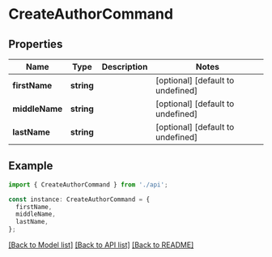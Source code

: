 # CreateAuthorCommand

## Properties

| Name           | Type       | Description | Notes                             |
| -------------- | ---------- | ----------- | --------------------------------- |
| **firstName**  | **string** |             | [optional] [default to undefined] |
| **middleName** | **string** |             | [optional] [default to undefined] |
| **lastName**   | **string** |             | [optional] [default to undefined] |

## Example

```typescript
import { CreateAuthorCommand } from './api';

const instance: CreateAuthorCommand = {
  firstName,
  middleName,
  lastName,
};
```

[[Back to Model list]](../README.md#documentation-for-models) [[Back to API list]](../README.md#documentation-for-api-endpoints) [[Back to README]](../README.md)
